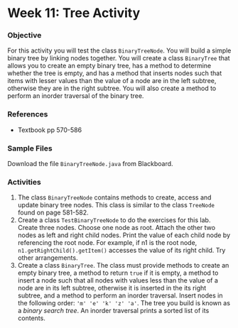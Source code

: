 # Week 11: Tree Activity

### Objective
For this activity you will test the class ```BinaryTreeNode```. You will build a simple binary tree by linking nodes together. You will create a class ```BinaryTree``` that allows you to create an empty binary tree, has a method to determine whether the tree is empty, and has a method that inserts nodes such that items with lesser values than the value of a node are in the left subtree, otherwise they are in the right subtree. You will also create a method to perform an inorder traversal of the binary tree.

### References
- Textbook pp 570-586

### Sample Files
Download the file ```BinaryTreeNode.java``` from Blackboard.

### Activities
1. The class ```BinaryTreeNode``` contains methods to create, access and update binary tree nodes. This class is similar to the class ```TreeNode``` found on page 581-582.
2. Create a class ```TestBinaryTreeNode``` to do the exercises for this lab. Create three nodes. Choose one node as root. Attach the other two nodes as left and right child nodes. Print the value of each child node by referencing the root node. For example, if n1 is the root node, ```n1.getRightChild().getItem()``` accesses the value of its right child. Try other arrangements.
3.  Create a class ```BinaryTree```. The class must provide methods to create an empty binary tree, a method to return ```true``` if it is empty, a method to insert a node such that all nodes with values less than the value of a node are in its left subtree, otherwise it is inserted in the its right subtree, and a method to perform an inorder traversal. Insert nodes in the following order: ```'m' 'e' 'k' 'z' 'a'```. The tree you build is known as a *binary search tree*. An inorder traversal prints a sorted list of its contents.